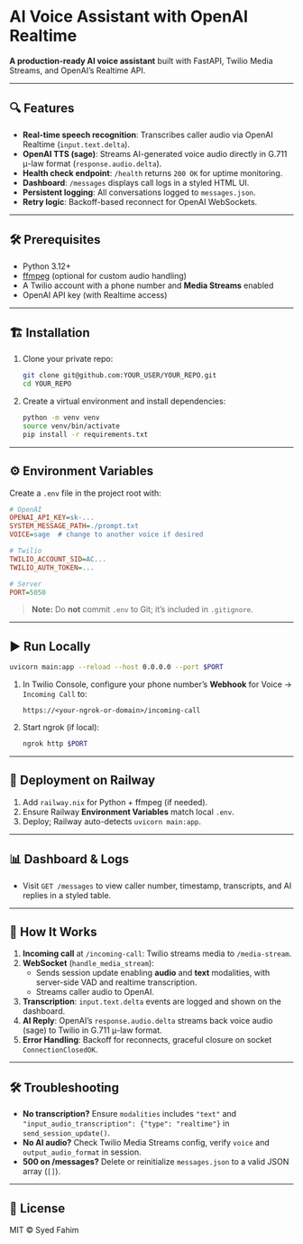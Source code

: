 # AI Voice Assistant with OpenAI Realtime

**A production-ready AI voice assistant** built with FastAPI, Twilio Media Streams, and OpenAI’s Realtime API.

---

## 🔍 Features

- **Real-time speech recognition**: Transcribes caller audio via OpenAI Realtime (`input.text.delta`).
- **OpenAI TTS (sage)**: Streams AI-generated voice audio directly in G.711 μ-law format (`response.audio.delta`).
- **Health check endpoint**: `/health` returns `200 OK` for uptime monitoring.
- **Dashboard**: `/messages` displays call logs in a styled HTML UI.
- **Persistent logging**: All conversations logged to `messages.json`.
- **Retry logic**: Backoff-based reconnect for OpenAI WebSockets.

---

## 🛠️ Prerequisites

- Python 3.12+
- [ffmpeg](https://ffmpeg.org/) (optional for custom audio handling)
- A Twilio account with a phone number and **Media Streams** enabled
- OpenAI API key (with Realtime access)

---

## 🏗 Installation

1. Clone your private repo:
   ```bash
   git clone git@github.com:YOUR_USER/YOUR_REPO.git
   cd YOUR_REPO
   ```
2. Create a virtual environment and install dependencies:
   ```bash
   python -m venv venv
   source venv/bin/activate
   pip install -r requirements.txt
   ```

---

## ⚙️ Environment Variables

Create a `.env` file in the project root with:

```ini
# OpenAI
OPENAI_API_KEY=sk-...
SYSTEM_MESSAGE_PATH=./prompt.txt
VOICE=sage  # change to another voice if desired

# Twilio
TWILIO_ACCOUNT_SID=AC... 
TWILIO_AUTH_TOKEN=...

# Server
PORT=5050
```

> **Note:** Do **not** commit `.env` to Git; it’s included in `.gitignore`.

---

## ▶️ Run Locally

```bash
uvicorn main:app --reload --host 0.0.0.0 --port $PORT
```

1. In Twilio Console, configure your phone number’s **Webhook** for Voice → `Incoming Call` to:
   ```
   https://<your-ngrok-or-domain>/incoming-call
   ```
2. Start ngrok (if local):
   ```bash
   ngrok http $PORT
   ```

---

## 🚀 Deployment on Railway

1. Add `railway.nix` for Python + ffmpeg (if needed).
2. Ensure Railway **Environment Variables** match local `.env`.
3. Deploy; Railway auto-detects `uvicorn main:app`.

---

## 📊 Dashboard & Logs

- Visit `GET /messages` to view caller number, timestamp, transcripts, and AI replies in a styled table.

---

## 📝 How It Works

1. **Incoming call** at `/incoming-call`: Twilio streams media to `/media-stream`.
2. **WebSocket** (`handle_media_stream`):
   - Sends session update enabling **audio** and **text** modalities, with server-side VAD and realtime transcription.
   - Streams caller audio to OpenAI.
3. **Transcription**: `input.text.delta` events are logged and shown on the dashboard.
4. **AI Reply**: OpenAI’s `response.audio.delta` streams back voice audio (sage) to Twilio in G.711 μ-law format.
5. **Error Handling**: Backoff for reconnects, graceful closure on socket `ConnectionClosedOK`.

---

## 🛠️ Troubleshooting

- **No transcription?** Ensure `modalities` includes `"text"` and `"input_audio_transcription": {"type": "realtime"}` in `send_session_update()`.
- **No AI audio?** Check Twilio Media Streams config, verify `voice` and `output_audio_format` in session.
- **500 on /messages?** Delete or reinitialize `messages.json` to a valid JSON array (`[]`).

---

## 📜 License

MIT © Syed Fahim
